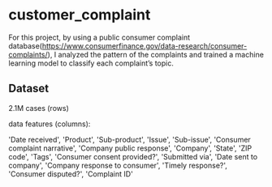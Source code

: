 # customer_complaint

For this project, by using a public consumer complaint database(https://www.consumerfinance.gov/data-research/consumer-complaints/), I analyzed the pattern of the complaints and trained a machine learning model to classify each complaint’s topic. 

## Dataset
2.1M cases (rows)

data features (columns):

'Date received', 'Product', 'Sub-product', 'Issue', 'Sub-issue', 'Consumer complaint narrative', 'Company public response', 'Company', 'State', 'ZIP code', 'Tags', 'Consumer consent provided?', 'Submitted via', 'Date sent to company', 'Company response to consumer', 'Timely response?', 'Consumer disputed?', 'Complaint ID'


